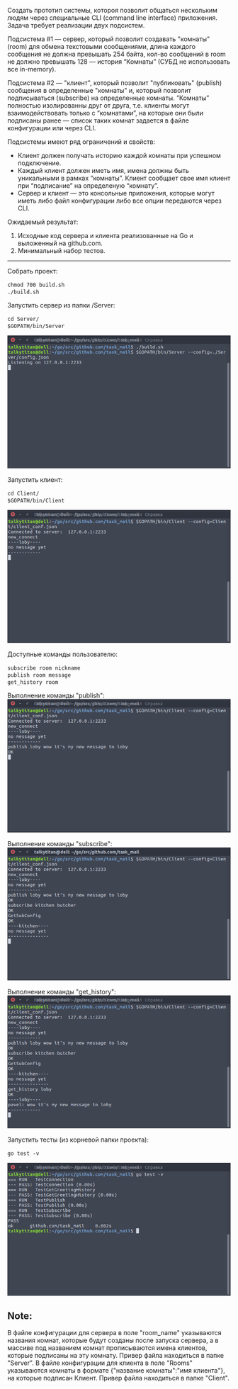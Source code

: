 Создать прототип системы, котороя позволит общаться нескольким людям через специальные CLI (command line interface) приложения. Задача требует реализации двух подсистем.

Подсистема #1 — сервер, который позволит создавать "комнаты" (room) для обмена текстовыми сообщениями, длина каждого сообщения не должна превышать 254 байта, кол-во сообщений в room не должно превышать 128 — история “Комнаты” (СУБД не использовать все in-memory).

Подсистема #2 — "клиент", который позволит "публиковать" (publish) сообщения в определенные "комнаты" и, который позволит подписываться (subscribe) на определенные комнаты. ”Комнаты” полностью изолированны друг от друга, т.е. клиенты могут взаимодействовать только с “комнатами”, на которые они были подписаны ранее — список таких комнат задается в файле конфигурации или через CLI.

Подсистемы имеют ряд ограничений и свойств:

- Клиент должен получать историю каждой комнаты при успешном подключение.
- Каждый клиент должен иметь имя, имена должны быть уникальными в рамках “комнаты”. Клиент сообщает свое имя клиент при “подписание” на определеную “комнату”.
- Сервер и клиент — это консольные приложения, которые могут иметь либо файл конфигурации либо все опции передаются через CLI.

Ожидаемый результат:
1) Исходные код сервера и клиента реализованные на Go и выложенный на github.com.
2) Минимальный набор тестов.
---------------------
Собрать проект:
```console
chmod 700 build.sh
./build.sh
```

Запустить сервер из папки /Server:
```console
cd Server/
$GOPATH/bin/Server
```
![Image alt](https://github.com/Talkytitan5127/task_mail/raw/picture/desc/json_runserver.png)

Запустить клиент:
```console
cd Client/
$GOPATH/bin/Client
```
![Image alt](https://github.com/Talkytitan5127/task_mail/raw/picture/desc/json_runclient.png)

Доступные команды пользователю:
```console
subscribe room nickname
publish room message
get_history room
```

Выполнение команды "publish":
![Image alt](https://github.com/Talkytitan5127/task_mail/raw/picture/desc/json_publish.png)

Выполнение команды "subscribe":
![Image alt](https://github.com/Talkytitan5127/task_mail/raw/picture/desc/json_subscribe.png)

Выполнение команды "get_history":
![Image alt](https://github.com/Talkytitan5127/task_mail/raw/picture/desc/json_history.png)

Запустить тесты (из корневой папки проекта):
```console
go test -v
```
![Image alt](https://github.com/Talkytitan5127/task_mail/raw/picture/desc/json_test.png)

## Note:
В файле конфигурации для сервера в поле "room_name" указываются названия комнат, которые будут созданы после запуска сервера, а в массиве под названием комнат прописываются имена клиентов, которые подписаны на эту комнату.
Привер файла находиться в папке "Server".
В файле конфигурации для клиента в поле "Rooms" указываются комнаты в формате {"название комнаты":"имя клиента"}, на которые подписан Клиент.
Привер файла находиться в папке "Client".
